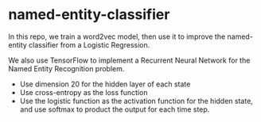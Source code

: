 # named-entity-classifier


In this repo, we train a word2vec model, then use it to improve the named-entity classifier from a Logistic Regression.


We also use TensorFlow to implement a Recurrent Neural Network for the Named Entity Recognition problem.  
- Use dimension 20 for the hidden layer of each state
- Use cross-entropy as the loss function
- Use the logistic function as the activation function for the hidden state, and use softmax to product the output for each time step.
